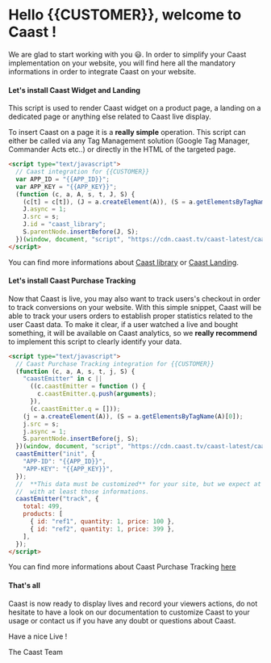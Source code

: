 # Hello {{CUSTOMER}}, welcome to Caast ! <!-- {docsify-ignore-all} -->

We are glad to start working with you 😃. In order to simplify your Caast implementation on your website, you will find here all the mandatory informations in order to integrate Caast on your website.

#### Let's install Caast Widget and Landing

This script is used to render Caast widget on a product page, a landing on a dedicated page or anything else related to Caast live display.

To insert Caast on a page it is a **really simple** operation. This script can either be called via any Tag Management solution (Google Tag Manager, Commander Acts etc..) or directly in the HTML of the targeted page.

```html
<script type="text/javascript">
  // Caast integration for {{CUSTOMER}}
  var APP_ID = "{{APP_ID}}";
  var APP_KEY = "{{APP_KEY}}";
  (function (c, a, A, s, t, J, S) {
    (c[t] = c[t]), (J = a.createElement(A)), (S = a.getElementsByTagName(A)[0]);
    J.async = 1;
    J.src = s;
    J.id = "caast_library";
    S.parentNode.insertBefore(J, S);
  })(window, document, "script", "https://cdn.caast.tv/caast-latest/caast.js?APP_ID=" + APP_ID + "&APP_KEY=" + APP_KEY, "caast");
</script>
```

You can find more informations about [Caast library](library/README.md) or [Caast Landing](library/landing.md).

#### Let's install Caast Purchase Tracking

Now that Caast is live, you may also want to track users's checkout in order to track conversions on your website. With this simple snippet, Caast will be able to track your users orders to establish proper statistics related to the user Caast data. To make it clear, if a user watched a live and bought something, it will be available on Caast analytics, so we **really recommend** to implement this script to clearly identify your data.

```html
<script type="text/javascript">
  // Caast Purchase Tracking integration for {{CUSTOMER}}
  (function (c, a, A, s, t, j, S) {
    "caastEmitter" in c ||
      ((c.caastEmitter = function () {
        c.caastEmitter.q.push(arguments);
      }),
      (c.caastEmitter.q = []));
    (j = a.createElement(A)), (S = a.getElementsByTagName(A)[0]);
    j.src = s;
    j.async = 1;
    S.parentNode.insertBefore(j, S);
  })(window, document, "script", "https://cdn.caast.tv/caast-latest/caastEmitter.js", "caastEmitter");
  caastEmitter("init", {
    "APP-ID": "{{APP_ID}}",
    "APP-KEY": "{{APP_KEY}}",
  });
  //  **This data must be customized** for your site, but we expect at least a total and an array of products
  //  with at least those informations.
  caastEmitter("track", {
    total: 499,
    products: [
      { id: "ref1", quantity: 1, price: 100 },
      { id: "ref2", quantity: 1, price: 399 },
    ],
  });
</script>
```

You can find more informations about Caast Purchase Tracking [here](emitter/README.md)

#### That's all

Caast is now ready to display lives and record your viewers actions, do not hesitate to have a look on our documentation to customize Caast to your usage or contact us if you have any doubt or questions about Caast.

Have a nice Live !

The Caast Team

